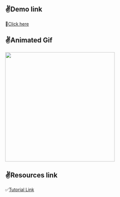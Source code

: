 ## :v:Demo link

:red_circle:[Click here](https://clock_app.codemagic.app)
<br/>

## :v:Animated Gif
<img src="https://user-images.githubusercontent.com/71957886/129226266-a77db708-e172-48ab-a534-b1a4bf402c25.gif" width="350">

## :v:Resources link
:white_check_mark:[Tutorial Link](https://itnext.io/create-a-stopwatch-app-with-flutter-f0dc6a176b8a)
<br/>
